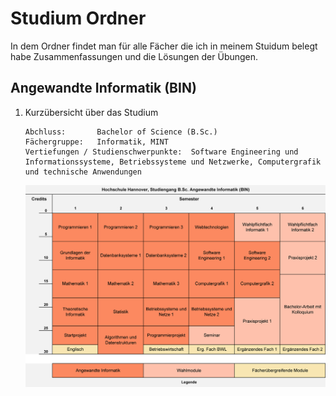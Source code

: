 # Studium Ordner

In dem Ordner findet man für alle Fächer die ich in meinem Stuidum belegt habe Zusammenfassungen und die Lösungen der Übungen.

## Angewandte Informatik (BIN)

1. Kurzübersicht über das Studium
    ```
    Abchluss:       Bachelor of Science (B.Sc.)
    Fächergruppe:   Informatik, MINT
    Vertiefungen / Studienschwerpunkte:  Software Engineering und Informationssysteme, Betriebssysteme und Netzwerke, Computergrafik und technische Anwendungen
    ```

    ![Studieninhalte](assets/BIN_Curriculum.png)
